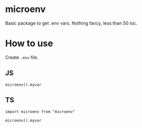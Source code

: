 # microenv

Basic package to get .env vars. Nothing fancy, less than 50 loc.

# How to use

Create `.env` file.

## JS

```
microenv().myvar
```
## TS

```
import microenv from "microenv"

microenv().myvar
```